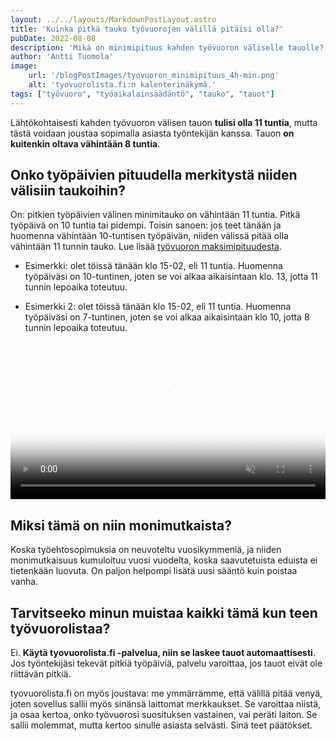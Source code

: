 ```yaml
---
layout: ../../layouts/MarkdownPostLayout.astro
title: 'Kuinka pitkä tauko työvuorojen välillä pitäisi olla?'
pubDate: 2022-08-08
description: 'Mikä on minimipituus kahden työvuoron väliselle tauolle?'
author: 'Antti Tuomola'
image:
    url: '/blogPostImages/tyovuoron_minimipituus_4h-min.png'
    alt: 'tyovuorolista.fi:n kalenterinäkymä.'
tags: ["työvuoro", "työaikalainsäädäntö", "tauko", "tauot"]
---
```


Lähtökohtaisesti kahden työvuoron välisen tauon <strong>tulisi olla 11 tuntia</strong>, mutta tästä voidaan joustaa sopimalla asiasta työntekijän kanssa. Tauon <strong>on kuitenkin oltava vähintään 8 tuntia</strong>.

## Onko työpäivien pituudella merkitystä niiden välisiin taukoihin?
On: pitkien työpäivien välinen minimitauko on vähintään 11 tuntia. Pitkä työpäivä on 10 tuntia tai pidempi. Toisin sanoen: jos teet tänään ja huomenna vähintään 10-tuntisen työpäivän, niiden välissä pitää olla vähintään 11 tunnin tauko. Lue lisää [työvuoron maksimipituudesta](/posts/tyovuoron_maksimipituus_ravintola-alalla).

- Esimerkki: olet töissä tänään klo 15-02, eli 11 tuntia. Huomenna työpäiväsi on 10-tuntinen, joten se voi alkaa aikaisintaan klo. 13, jotta 11 tunnin lepoaika toteutuu.

- Esimerkki 2: olet töissä tänään klo 15-02, eli 11 tuntia. Huomenna työpäiväsi on 7-tuntinen, joten se voi alkaa aikaisintaan klo 10, jotta 8 tunnin lepoaika toteutuu.

<video controls autoplay="autoplay" loop="loop" muted="muted" preload="auto" width="100%" poster='/tyovuorolista_hero.png'>
  <source src="/blogPostImages/minimitauko_tyovuorojen_valissa.mp4" type="video/mp4">
</video>

## Miksi tämä on niin monimutkaista?
Koska työehtosopimuksia on neuvoteltu vuosikymmeniä, ja niiden monimutkaisuus kumuloituu vuosi vuodelta, koska saavutetuista eduista ei tietenkään luovuta. On paljon helpompi lisätä uusi sääntö kuin poistaa vanha.

## Tarvitseeko minun muistaa kaikki tämä kun teen työvuorolistaa?
Ei. <strong>Käytä tyovuorolista.fi -palvelua, niin se laskee tauot automaattisesti</strong>. Jos työntekijäsi tekevät pitkiä työpäiviä, palvelu varoittaa, jos tauot eivät ole riittävän pitkiä.

tyovuorolista.fi on myös joustava: me ymmärrämme, että välillä pitää venyä, joten sovellus sallii myös sinänsä laittomat merkkaukset. Se varoittaa niistä, ja osaa kertoa, onko työvuorosi suosituksen vastainen, vai peräti laiton. Se sallii molemmat, mutta kertoo sinulle asiasta selvästi. Sinä teet päätökset.